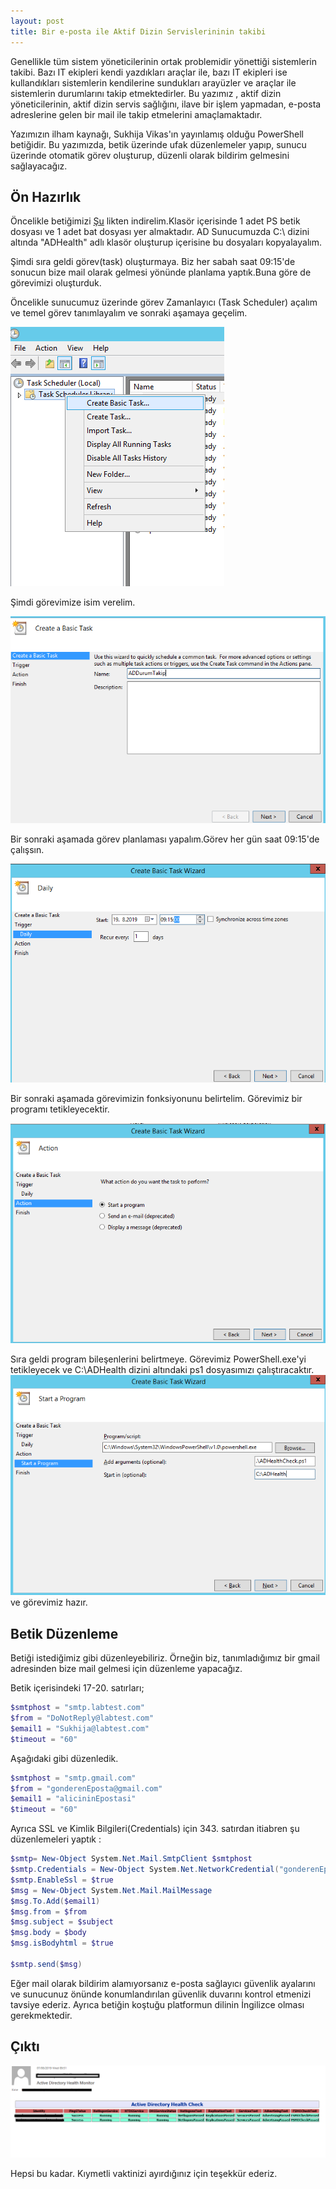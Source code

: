 ```yaml
---
layout: post
title: Bir e-posta ile Aktif Dizin Servislerininin takibi
---  
```

   Genellikle tüm sistem yöneticilerinin ortak problemidir yönettiği sistemlerin takibi. Bazı IT ekipleri kendi yazdıkları araçlar ile, bazı IT ekipleri ise kullandıkları sistemlerin kendilerine sundukları arayüzler ve araçlar ile sistemlerin durumlarını takip etmektedirler.   Bu yazımız , aktif dizin yöneticilerinin, aktif dizin servis sağlığını, ilave bir işlem yapmadan, e-posta adreslerine  gelen bir mail ile takip etmelerini amaçlamaktadır.   
   
Yazımızın ilham kaynağı, Sukhija Vikas'ın yayınlamış olduğu PowerShell betiğidir. Bu yazımızda, betik üzerinde ufak düzenlemeler yapıp, sunucu üzerinde otomatik görev oluşturup, düzenli olarak bildirim gelmesini sağlayacağız.  
## Ön Hazırlık ##

Öncelikle betiğimizi [Şu](https://gallery.technet.microsoft.com/scriptcenter/Active-Directory-Health-709336cd) likten indirelim.Klasör içerisinde 1 adet PS betik dosyası ve 1 adet bat dosyası yer almaktadır. AD Sunucumuzda C:\ dizini altında "ADHealth" adlı klasör oluşturup içerisine bu dosyaları kopyalayalım.  

Şimdi sıra geldi görev(task) oluşturmaya. Biz her sabah saat 09:15'de sonucun bize mail olarak gelmesi yönünde planlama yaptık.Buna göre de görevimizi oluşturduk.  

Öncelikle sunucumuz üzerinde görev Zamanlayıcı (Task Scheduler) açalım ve temel görev tanımlayalım ve sonraki aşamaya geçelim.  

![gorev](/images/CreateTask.png)  


  
Şimdi görevimize isim verelim.  

![isim](/images/Name.png)  


Bir sonraki aşamada görev planlaması yapalım.Görev her gün saat 09:15'de çalışsın.  

![zaman](/images/1Days.png)  

Bir sonraki aşamada görevimizin fonksiyonunu belirtelim. Görevimiz bir programı tetikleyecektir.  

![start](/images/StartProgram.png)  

Sıra geldi program bileşenlerini belirtmeye. Görevimiz PowerShell.exe'yi tetikleyecek ve C:\ADHealth dizini altındaki ps1 dosyasımızı çalıştıracaktır.  
![betik](/images/betik.png)  
ve görevimiz hazır.   

## Betik Düzenleme ## 
Betiği istediğimiz gibi düzenleyebiliriz. Örneğin biz, tanımladığımız bir gmail adresinden bize mail gelmesi için düzenleme yapacağız.  

Betik içerisindeki 17-20. satırları;  
```PowerShell
$smtphost = "smtp.labtest.com" 
$from = "DoNotReply@labtest.com" 
$email1 = "Sukhija@labtest.com"
$timeout = "60"
``` 
 Aşağıdaki gibi düzenledik.
 
 ```PowerShell 
$smtphost = "smtp.gmail.com" 
$from = "gonderenEposta@gmail.com" 
$email1 = "alicininEpostasi"
$timeout = "60"
```    
Ayrıca SSL ve Kimlik Bilgileri(Credentials) için 343. satırdan itiabren şu düzenlemeleri yaptık :  

```PowerShell
$smtp= New-Object System.Net.Mail.SmtpClient $smtphost 
$smtp.Credentials = New-Object System.Net.NetworkCredential("gonderenEposta@gmail.com","parola")
$smtp.EnableSsl = $true
$msg = New-Object System.Net.Mail.MailMessage 
$msg.To.Add($email1)
$msg.from = $from
$msg.subject = $subject
$msg.body = $body 
$msg.isBodyhtml = $true 

$smtp.send($msg) 
```  
Eğer mail olarak bildirim alamıyorsanız e-posta sağlayıcı güvenlik ayalarını ve sunucunuz önünde konumlandırılan güvenlik duvarını kontrol etmenizi tavsiye ederiz. Ayrıca betiğin koştuğu platformun dilinin İngilizce olması gerekmektedir.  

## Çıktı ##  

![mail](/images/mail.png)  

Hepsi bu kadar. Kıymetli vaktinizi ayırdığınız için teşekkür ederiz.  










```

```




